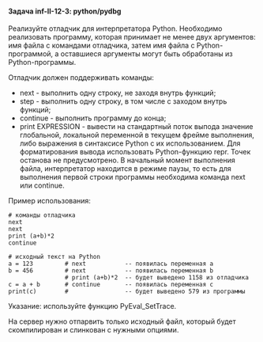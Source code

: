 #### Задача inf-II-12-3: python/pydbg
Реализуйте отладчик для интерпретатора Python. Необходимо реализовать программу, которая принимает не менее двух аргументов: имя файла с командами отладчика, затем имя файла c Python-программой, а оставшиеся аргументы могут быть обработаны из Python-программы.

Отладчик должен поддерживать команды:

- next - выполнить одну строку, не заходя внутрь функций;
- step - выполнить одну строку, в том числе с заходом внутрь функций;
- continue - выполнить программу до конца;
- print EXPRESSION - вывести на стандартный поток выпода значение глобальной, локальной переменной в текущем фрейме выполнения, либо выражения в синтаксисе Python с их использованием. Для форматирования вывода использовать Python-функцию repr.
Точек останова не предусмотрено. В начальный момент выполнения файла, интерпретатор находится в режиме паузы, то есть для выполнения первой строки программы необходима команда next или continue.

Пример использования:
```
# команды отладчика
next
next
print (a+b)*2
continue

# исходный текст на Python
a = 123         # next           -- появилась переменная a
b = 456         # next           -- появилась переменная b
                # print (a+b)*2  -- будет выведено 1158 из отладчика
c = a + b       # continue       -- появилась переменная c
print(c)        #                -- будет выведено 579 из программы
```
Указание: используйте функцию PyEval_SetTrace.

На сервер нужно отпарвить только исходный файл, который будет скомпилирован и слинкован с нужными опциями.

